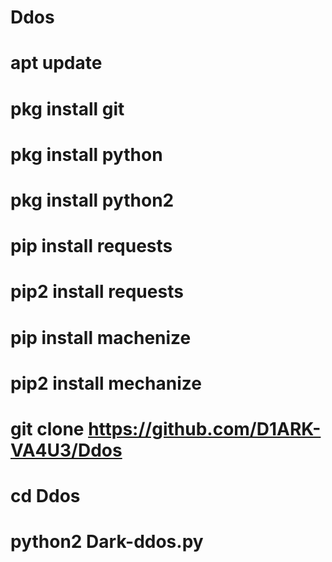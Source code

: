 # Ddos
# apt update
# pkg install git
# pkg install python
# pkg install python2
# pip install requests
# pip2 install requests
# pip install machenize
# pip2 install mechanize
# git clone https://github.com/D1ARK-VA4U3/Ddos
# cd Ddos
# python2 Dark-ddos.py
